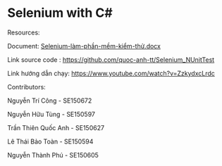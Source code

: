 # Selenium with C# 
Resources:

Document: [Selenium-làm-phần-mềm-kiểm-thử.docx](https://github.com/tri-cong/Thuyet-trinh/files/9080855/Selenium-lam-ph.n-m.m-ki.m-th.docx)

Link source code : https://github.com/quoc-anh-tt/Selenium_NUnitTest
 
Link hướng dẫn chạy: https://www.youtube.com/watch?v=ZzkydxcLrdc
 
Contributors:

Nguyễn Trí Công - SE150672

Nguyễn Hữu Tùng - SE150597

Trần Thiên Quốc Anh - SE150627

Lê Thái Bảo Toàn - SE150594

Nguyễn Thành Phú - SE150605
